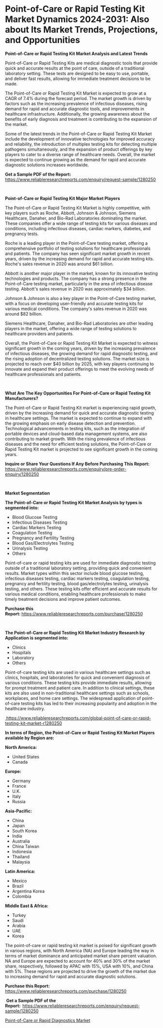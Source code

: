 <p><h1>Point-of-Care or Rapid Testing Kit Market Dynamics 2024-2031: Also about Its Market Trends, Projections, and Opportunities</h1></p><p><strong>Point-of-Care or Rapid Testing Kit Market Analysis and Latest Trends</strong></p>
<p><p>Point-of-Care or Rapid Testing Kits are medical diagnostic tools that provide quick and accurate results at the point of care, outside of a traditional laboratory setting. These tests are designed to be easy to use, portable, and deliver fast results, allowing for immediate treatment decisions to be made.</p><p>The Point-of-Care or Rapid Testing Kit Market is expected to grow at a CAGR of 7.4% during the forecast period. The market growth is driven by factors such as the increasing prevalence of infectious diseases, rising demand for rapid and accurate diagnostic tools, and improvements in healthcare infrastructure. Additionally, the growing awareness about the benefits of early diagnosis and treatment is contributing to the expansion of the market.</p><p>Some of the latest trends in the Point-of-Care or Rapid Testing Kit Market include the development of innovative technologies for improved accuracy and reliability, the introduction of multiplex testing kits for detecting multiple pathogens simultaneously, and the expansion of product offerings by key players to cater to a diverse range of healthcare needs. Overall, the market is expected to continue growing as the demand for rapid and accurate diagnostic solutions increases worldwide.</p></p>
<p><strong>Get a Sample PDF of the Report:&nbsp;</strong> <a href="https://www.reliableresearchreports.com/enquiry/request-sample/1280250">https://www.reliableresearchreports.com/enquiry/request-sample/1280250</a></p>
<p>&nbsp;</p>
<p><strong>Point-of-Care or Rapid Testing Kit Major Market Players</strong></p>
<p><p>The Point-of-Care or Rapid Testing Kit Market is highly competitive, with key players such as Roche, Abbott, Johnson & Johnson, Siemens Healthcare, Danaher, and Bio-Rad Laboratories dominating the market. These companies offer a wide range of testing kits for various diseases and conditions, including infectious diseases, cardiac markers, diabetes, and pregnancy tests.</p><p>Roche is a leading player in the Point-of-Care testing market, offering a comprehensive portfolio of testing solutions for healthcare professionals and patients. The company has seen significant market growth in recent years, driven by the increasing demand for rapid and accurate testing kits. Roche's sales revenue in 2020 was around $61 billion.</p><p>Abbott is another major player in the market, known for its innovative testing technologies and products. The company has a strong presence in the Point-of-Care testing market, particularly in the area of infectious disease testing. Abbott's sales revenue in 2020 was approximately $34 billion.</p><p>Johnson & Johnson is also a key player in the Point-of-Care testing market, with a focus on developing user-friendly and accurate testing kits for various medical conditions. The company's sales revenue in 2020 was around $82 billion.</p><p>Siemens Healthcare, Danaher, and Bio-Rad Laboratories are other leading players in the market, offering a wide range of testing solutions to healthcare providers and patients.</p><p>Overall, the Point-of-Care or Rapid Testing Kit Market is expected to witness significant growth in the coming years, driven by the increasing prevalence of infectious diseases, the growing demand for rapid diagnostic testing, and the rising adoption of decentralized testing solutions. The market size is projected to reach over $40 billion by 2025, with key players continuing to innovate and expand their product offerings to meet the evolving needs of healthcare professionals and patients.</p></p>
<p>&nbsp;</p>
<p><strong>What Are The Key Opportunities For Point-of-Care or Rapid Testing Kit Manufacturers?</strong></p>
<p><p>The Point-of-Care or Rapid Testing Kit market is experiencing rapid growth, driven by the increasing demand for quick and accurate diagnostic testing in healthcare settings. The market is expected to continue to expand with the growing emphasis on early disease detection and prevention. Technological advancements in testing kits, such as the integration of portable devices and cloud-based data management systems, are also contributing to market growth. With the rising prevalence of infectious diseases and the need for efficient testing solutions, the Point-of-Care or Rapid Testing Kit market is projected to see significant growth in the coming years.</p></p>
<p><strong>Inquire or Share Your Questions If Any Before Purchasing This Report:</strong> <a href="https://www.reliableresearchreports.com/enquiry/pre-order-enquiry/1280250">https://www.reliableresearchreports.com/enquiry/pre-order-enquiry/1280250</a></p>
<p>&nbsp;</p>
<p><strong>Market Segmentation</strong></p>
<p><strong>The Point-of-Care or Rapid Testing Kit Market Analysis by types is segmented into:</strong></p>
<p><ul><li>Blood Glucose Testing</li><li>Infectious Diseases Testing</li><li>Cardiac Markers Testing</li><li>Coagulation Testing</li><li>Pregnancy and Fertility Testing</li><li>Blood Gas/Electrolytes Testing</li><li>Urinalysis Testing</li><li>Others</li></ul></p>
<p><p>Point-of-care or rapid testing kits are used for immediate diagnostic testing outside of a traditional laboratory setting, providing quick and convenient results. Market types within this sector include blood glucose testing, infectious diseases testing, cardiac markers testing, coagulation testing, pregnancy and fertility testing, blood gas/electrolytes testing, urinalysis testing, and others. These testing kits offer efficient and accurate results for various medical conditions, enabling healthcare professionals to make timely treatment decisions and improve patient outcomes.</p></p>
<p><strong>Purchase this Report:&nbsp;</strong><a href="https://www.reliableresearchreports.com/purchase/1280250">https://www.reliableresearchreports.com/purchase/1280250</a></p>
<p>&nbsp;</p>
<p><strong>The Point-of-Care or Rapid Testing Kit Market Industry Research by Application is segmented into:</strong></p>
<p><ul><li>Clinics</li><li>Hospitals</li><li>Laboratory</li><li>Others</li></ul></p>
<p><p>Point-of-care testing kits are used in various healthcare settings such as clinics, hospitals, and laboratories for quick and convenient diagnosis of various conditions. These testing kits provide immediate results, allowing for prompt treatment and patient care. In addition to clinical settings, these kits are also used in non-traditional healthcare settings such as schools, workplaces, and home care settings. The widespread application of point-of-care testing kits has led to their increasing popularity and adoption in the healthcare industry.</p></p>
<p><a href="https://www.reliableresearchreports.com/global-point-of-care-or-rapid-testing-kit-market-r1280250">&nbsp;https://www.reliableresearchreports.com/global-point-of-care-or-rapid-testing-kit-market-r1280250</a></p>
<p><strong>In terms of Region, the Point-of-Care or Rapid Testing Kit Market Players available by Region are:</strong></p>
<p>
    <p> <strong> North America: </strong>
        <ul>
            <li>United States</li>
            <li>Canada</li>
        </ul>
        </p> 
    <p> <strong> Europe: </strong>
        <ul>
            <li>Germany</li>
            <li>France</li>
            <li>U.K.</li>
            <li>Italy</li>
            <li>Russia</li>
        </ul>
        </p> 
    <p> <strong> Asia-Pacific: </strong>
        <ul>
            <li>China</li>
            <li>Japan</li>
            <li>South Korea</li>
            <li>India</li>
            <li>Australia</li>
            <li>China Taiwan</li>
            <li>Indonesia</li>
            <li>Thailand</li>
            <li>Malaysia</li>
        </ul>
        </p> 
    <p> <strong> Latin America: </strong>
        <ul>
            <li>Mexico</li>
            <li>Brazil</li>
            <li>Argentina Korea</li>
            <li>Colombia</li>
        </ul>
        </p> 
    <p> <strong> Middle East & Africa: </strong>
        <ul>
            <li>Turkey</li>
            <li>Saudi</li>
            <li>Arabia</li>
            <li>UAE</li>
            <li>Korea</li>
        </ul>
    </p>
    </p>
<p><p>The point-of-care or rapid testing kit market is poised for significant growth in various regions, with North America (NA) and Europe leading the way in terms of market dominance and anticipated market share percent valuation. NA and Europe are expected to account for 40% and 30% of the market share, respectively, followed by APAC with 15%, USA with 10%, and China with 5%. These regions are projected to drive the growth of the market due to increasing demand for rapid and accurate diagnostic solutions.</p></p>
<p><strong>Purchase this Report: </strong><a href="https://www.reliableresearchreports.com/purchase/1280250">https://www.reliableresearchreports.com/purchase/1280250</a></p>
<p>&nbsp;<strong>Get a Sample PDF of the Report:&nbsp;&nbsp;</strong><a href="https://www.reliableresearchreports.com/enquiry/request-sample/1280250">https://www.reliableresearchreports.com/enquiry/request-sample/1280250</a></p>
<p><strong></strong></p>
<p><p><a href="https://github.com/FassouRP/Market-Research-Report-List-4/blob/main/point-of-care-or-rapid-diagnostics-market.md">Point-of-Care or Rapid Diagnostics Market</a></p></p>